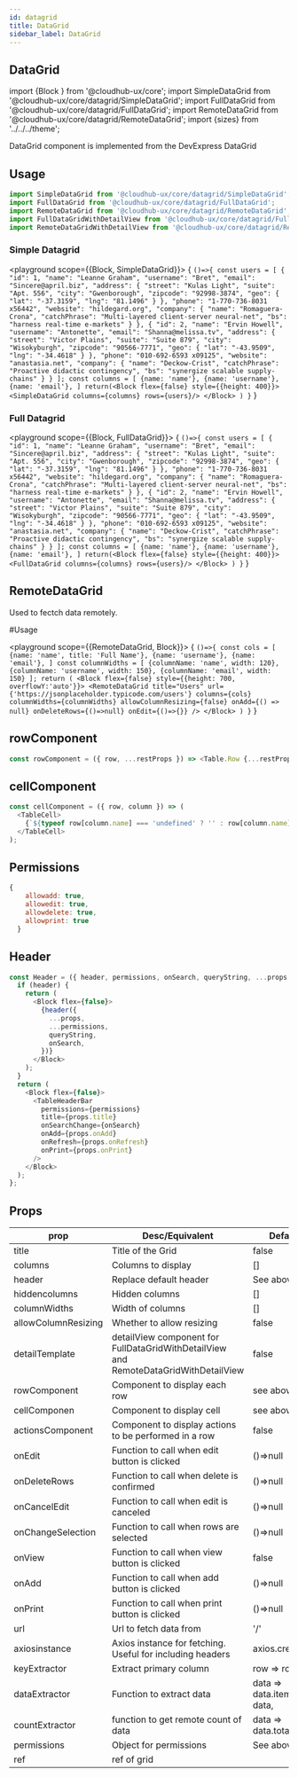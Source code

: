 ```yaml
---
id: datagrid
title: DataGrid
sidebar_label: DataGrid
---
```


## DataGrid

import {Block } from '@cloudhub-ux/core';
import SimpleDataGrid from '@cloudhub-ux/core/datagrid/SimpleDataGrid';
import FullDataGrid from '@cloudhub-ux/core/datagrid/FullDataGrid';
import RemoteDataGrid from '@cloudhub-ux/core/datagrid/RemoteDataGrid';
import {sizes} from '../../../theme';

DataGrid component is implemented from the DevExpress DataGrid

## Usage

```js
import SimpleDataGrid from '@cloudhub-ux/core/datagrid/SimpleDataGrid';
import FullDataGrid from '@cloudhub-ux/core/datagrid/FullDataGrid';
import RemoteDataGrid from '@cloudhub-ux/core/datagrid/RemoteDataGrid';
import FullDataGridWithDetailView from '@cloudhub-ux/core/datagrid/FullDataGridWithDetailView';
import RemoteDataGridWithDetailView from '@cloudhub-ux/core/datagrid/RemoteDataGridWithDetailView';
```

### Simple Datagrid

<playground scope={{Block, SimpleDataGrid}}>
{
`()=>{ const users = [ { "id": 1, "name": "Leanne Graham", "username": "Bret", "email": "Sincere@april.biz", "address": { "street": "Kulas Light", "suite": "Apt. 556", "city": "Gwenborough", "zipcode": "92998-3874", "geo": { "lat": "-37.3159", "lng": "81.1496" } }, "phone": "1-770-736-8031 x56442", "website": "hildegard.org", "company": { "name": "Romaguera-Crona", "catchPhrase": "Multi-layered client-server neural-net", "bs": "harness real-time e-markets" } }, { "id": 2, "name": "Ervin Howell", "username": "Antonette", "email": "Shanna@melissa.tv", "address": { "street": "Victor Plains", "suite": "Suite 879", "city": "Wisokyburgh", "zipcode": "90566-7771", "geo": { "lat": "-43.9509", "lng": "-34.4618" } }, "phone": "010-692-6593 x09125", "website": "anastasia.net", "company": { "name": "Deckow-Crist", "catchPhrase": "Proactive didactic contingency", "bs": "synergize scalable supply-chains" } } ]; const columns = [ {name: 'name'}, {name: 'username'}, {name: 'email'}, ] return(<Block flex={false} style={{height: 400}}> <SimpleDataGrid columns={columns} rows={users}/> </Block> ) }`
}
</playground>

### Full Datagrid

<playground scope={{Block, FullDataGrid}}>
{
`()=>{ const users = [ { "id": 1, "name": "Leanne Graham", "username": "Bret", "email": "Sincere@april.biz", "address": { "street": "Kulas Light", "suite": "Apt. 556", "city": "Gwenborough", "zipcode": "92998-3874", "geo": { "lat": "-37.3159", "lng": "81.1496" } }, "phone": "1-770-736-8031 x56442", "website": "hildegard.org", "company": { "name": "Romaguera-Crona", "catchPhrase": "Multi-layered client-server neural-net", "bs": "harness real-time e-markets" } }, { "id": 2, "name": "Ervin Howell", "username": "Antonette", "email": "Shanna@melissa.tv", "address": { "street": "Victor Plains", "suite": "Suite 879", "city": "Wisokyburgh", "zipcode": "90566-7771", "geo": { "lat": "-43.9509", "lng": "-34.4618" } }, "phone": "010-692-6593 x09125", "website": "anastasia.net", "company": { "name": "Deckow-Crist", "catchPhrase": "Proactive didactic contingency", "bs": "synergize scalable supply-chains" } } ]; const columns = [ {name: 'name'}, {name: 'username'}, {name: 'email'}, ] return(<Block flex={false} style={{height: 400}}> <FullDataGrid columns={columns} rows={users}/> </Block> ) }`
}
</playground>

## RemoteDataGrid

Used to fectch data remotely.

#Usage

<playground scope={{RemoteDataGrid, Block}}>
{
`()=>{ const cols = [ {name: 'name', title: 'Full Name'}, {name: 'username'}, {name: 'email'}, ] const columnWidths = [ {columnName: 'name', width: 120}, {columnName: 'username', width: 150}, {columnName: 'email', width: 150} ]; return ( <Block flex={false} style={{height: 700, overflowY:'auto'}}> <RemoteDataGrid title="Users" url={'https://jsonplaceholder.typicode.com/users'} columns={cols} columnWidths={columnWidths} allowColumnResizing={false} onAdd={() => null} onDeleteRows={()=>null} onEdit={()=>{}} /> </Block> ) }`
}
</playground>

## rowComponent

```js
const rowComponent = ({ row, ...restProps }) => <Table.Row {...restProps} />;
```

## cellComponent

```js
const cellComponent = ({ row, column }) => (
  <TableCell>
    {`${typeof row[column.name] === 'undefined' ? '' : row[column.name]}`}
  </TableCell>
);
```

## Permissions

```js
{
    allowadd: true,
    allowedit: true,
    allowdelete: true,
    allowprint: true
  }
```

## Header

```js
const Header = ({ header, permissions, onSearch, queryString, ...props }) => {
  if (header) {
    return (
      <Block flex={false}>
        {header({
          ...props,
          ...permissions,
          queryString,
          onSearch,
        })}
      </Block>
    );
  }
  return (
    <Block flex={false}>
      <TableHeaderBar
        permissions={permissions}
        title={props.title}
        onSearchChange={onSearch}
        onAdd={props.onAdd}
        onRefresh={props.onRefresh}
        onPrint={props.onPrint}
      />
    </Block>
  );
};
```

## Props

<Block>
    <table>
        <thead>
            <tr><th>prop</th><th>Desc/Equivalent</th><th>Default</th></tr>
        </thead>
        <tbody>
            <tr><td>title</td><td>Title of the Grid</td><td>false</td></tr>
            <tr><td>columns</td><td>Columns to display</td><td>[]</td></tr>
            <tr><td>header</td><td>Replace default header</td><td>See above</td></tr>
            <tr><td>hiddencolumns</td><td>Hidden columns</td><td>[]</td></tr>
            <tr><td>columnWidths</td><td>Width  of columns</td><td>[]</td></tr>
            <tr><td>allowColumnResizing</td><td>Whether to allow resizing</td><td>false</td></tr>
            <tr><td>detailTemplate</td><td>detailView component for FullDataGridWithDetailView and RemoteDataGridWithDetailView </td><td>false</td></tr>
            <tr><td>rowComponent</td><td>Component to display each row</td><td>see above</td></tr>
            <tr><td>cellComponen</td><td>Component to display cell</td><td>see above</td></tr>
            <tr><td>actionsComponent</td><td>Component to display actions to be performed in a row</td><td>false</td></tr>
            <tr><td>onEdit</td><td>Function to call when edit button is clicked</td><td>()=>null</td></tr>
            <tr><td>onDeleteRows</td><td>Function to call when delete is confirmed</td><td>()=>null</td></tr>
            <tr><td>onCancelEdit</td><td>Function to call when edit is canceled</td><td>()=>null</td></tr>
            <tr><td>onChangeSelection</td><td>Function to call when rows are selected</td><td>()=>null</td></tr>
            <tr><td>onView</td><td>Function to call when view button is clicked</td><td>false</td></tr>
            <tr><td>onAdd</td><td>Function to call when add button is clicked</td><td>()=>null</td></tr>
            <tr><td>onPrint</td><td>Function to call when print button is clicked</td><td>()=>null</td></tr>
            <tr><td>url</td><td>Url to fetch data from</td><td>'/'</td></tr>
            <tr><td>axiosinstance</td><td>Axios instance for fetching. Useful for including headers</td><td>axios.create()</td></tr>
            <tr><td>keyExtractor</td><td>Extract primary column</td><td>row => row.id,</td></tr>
            <tr><td>dataExtractor</td><td>Function to extract data</td><td>data => data.items || data,</td></tr>
            <tr><td>countExtractor</td><td>function to get remote count of data</td><td>data => data.totalCount</td></tr>
            <tr><td>permissions</td><td>Object for permissions</td><td>See above</td></tr>
            <tr><td>ref</td><td>ref of grid</td><td></td></tr>
        </tbody>
    </table>
</Block>
